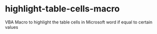 # highlight-table-cells-macro
VBA Macro to highlight the table cells in Microsoft word if equal to certain values
